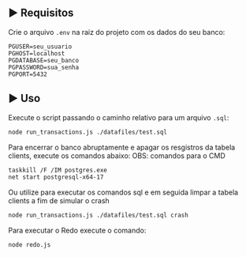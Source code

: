 ## ▶️ Requisitos

Crie o arquivo `.env` na raiz do projeto com os dados do seu banco:

```env
PGUSER=seu_usuario
PGHOST=localhost
PGDATABASE=seu_banco
PGPASSWORD=sua_senha
PGPORT=5432
```

## ▶️ Uso

Execute o script passando o caminho relativo para um arquivo `.sql`:

```bash
node run_transactions.js ./datafiles/test.sql
```

Para encerrar o banco abruptamente e apagar os resgistros da tabela clients, execute os comandos abaixo:
OBS: comandos para o CMD

```bash
taskkill /F /IM postgres.exe
net start postgresql-x64-17
```

Ou utilize para executar os comandos sql e em seguida limpar a tabela clients a fim de simular o crash

```bash
node run_transactions.js ./datafiles/test.sql crash
```

Para executar o Redo execute o comando:

```bash
node redo.js
```
